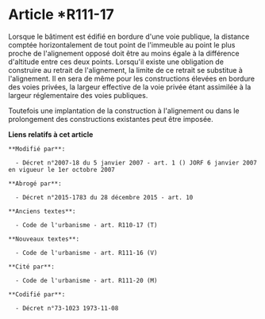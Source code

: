 # Article *R111-17

Lorsque le bâtiment est édifié en bordure d'une voie publique, la distance comptée horizontalement de tout point de
l'immeuble au point le plus proche de l'alignement opposé doit être au moins égale à la différence d'altitude entre ces deux
points. Lorsqu'il existe une obligation de construire au retrait de l'alignement, la limite de ce retrait se substitue à
l'alignement. Il en sera de même pour les constructions élevées en bordure des voies privées, la largeur effective de la voie
privée étant assimilée à la largeur réglementaire des voies publiques.

Toutefois une implantation de la construction à l'alignement ou dans le prolongement des constructions existantes peut être
imposée.

**Liens relatifs à cet article**

	**Modifié par**:

	  - Décret n°2007-18 du 5 janvier 2007 - art. 1 () JORF 6 janvier 2007 en vigueur le 1er octobre 2007

	**Abrogé par**:

	  - Décret n°2015-1783 du 28 décembre 2015 - art. 10

	**Anciens textes**:

	  - Code de l'urbanisme - art. R110-17 (T)

	**Nouveaux textes**:

	  - Code de l'urbanisme - art. R111-16 (V)

	**Cité par**:

	  - Code de l'urbanisme - art. R111-20 (M)

	**Codifié par**:

	  - Décret n°73-1023 1973-11-08

